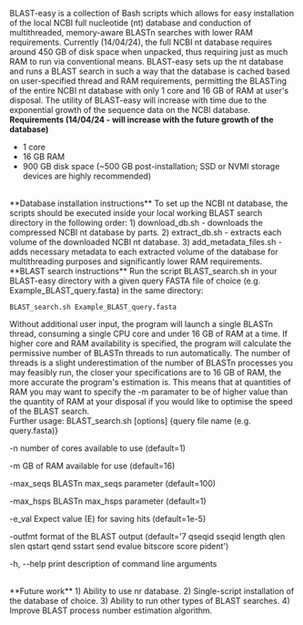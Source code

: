 BLAST-easy is a collection of Bash scripts which allows for easy installation of the local NCBI full nucleotide (nt) database and conduction of multithreaded, memory-aware BLASTn searches with lower RAM requirements. Currently (14/04/24), the full NCBI nt database requires around 450 GB of disk space when unpacked, thus requiring just as much RAM to run via conventional means. BLAST-easy sets up the nt database and runs a BLAST search in such a way that the database is cached based on user-specified thread and RAM requirements, permitting the BLASTing of the entire NCBI nt database with only 1 core and 16 GB of RAM at user's disposal. The utility of BLAST-easy will increase with time due to the exponential growth of the sequence data on the NCBI database.
<br/>
**Requirements (14/04/24 - will increase with the future growth of the database)**
- 1 core
- 16 GB RAM
- 900 GB disk space (~500 GB post-installation; SSD or NVMI storage devices are highly recommended)
<br/>
**Database installation instructions**
To set up the NCBI nt database, the scripts should be executed inside your local working BLAST search directory in the following order:
  1) download_db.sh - downloads the compressed NCBI nt database by parts.
  2) extract_db.sh - extracts each volume of the downloaded NCBI nt database.
  3) add_metadata_files.sh - adds necessary metadata to each extracted volume of the database for multithreading purposes and significantly lower RAM requirements.
<br/>
**BLAST search instructions**
Run the script BLAST_search.sh in your BLAST-easy directory with a given query FASTA file of choice (e.g. Example_BLAST_query.fasta) in the same directory:

`BLAST_search.sh Example_BLAST_query.fasta`

Without additional user input, the program will launch a single BLASTn thread, consuming a single CPU core and under 16 GB of RAM at a time. If higher core and RAM availability is specified, the program will calculate the permissive number of BLASTn threads to run automatically. The number of threads is a slight underestimation of the number of BLASTn processes you may feasibly run, the closer your specifications are to 16 GB of RAM, the more accurate the program's estimation is. This means that at quantities of RAM you may want to specify the -m paramater to be of higher value than the quantity of RAM at your disposal if you would like to optimise the speed of the BLAST search.
<br/>
Further usage: BLAST_search.sh [options] {query file name (e.g. query.fasta)}

   -n                    number of cores available to use (default=1)

   -m                    GB of RAM available for use (default=16)

   -max_seqs             BLASTn max_seqs parameter (default=100)

   -max_hsps             BLASTn max_hsps parameter (default=1)

   -e_val                Expect value (E) for saving hits (default=1e-5)

   -outfmt               format of the BLAST output (default='7 qseqid sseqid length qlen slen qstart qend sstart send evalue bitscore score pident')

   -h, --help            print description of command line arguments

<br/>
**Future work**
  1) Ability to use nr database.
  2) Single-script installation of the database of choice.
  3) Ability to run other types of BLAST searches.
  4) Improve BLAST process number estimation algorithm.
